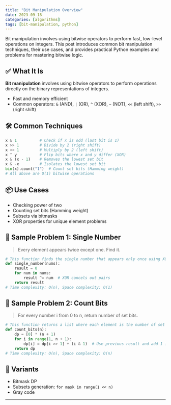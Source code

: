 ```yaml
---
title: "Bit Manipulation Overview"
date: 2023-09-18
categories: [algorithms]
tags: [bit-manipulation, python]
---
```


Bit manipulation involves using bitwise operators to perform fast, low-level operations on integers. This post introduces common bit manipulation techniques, their use cases, and provides practical Python examples and problems for mastering bitwise logic.

## ✅ What It Is

**Bit manipulation** involves using bitwise operators to perform operations directly on the binary representations of integers.

- Fast and memory efficient
- Common operators: `&` (AND), `|` (OR), `^` (XOR), `~` (NOT), `<<` (left shift), `>>` (right shift)

## 🛠️ Common Techniques

```python
x & 1          # Check if x is odd (last bit is 1)
x >> 1         # Divide by 2 (right shift)
x << 1         # Multiply by 2 (left shift)
x ^ y          # Flip bits where x and y differ (XOR)
x & (x - 1)    # Removes the lowest set bit
x & -x         # Isolates the lowest set bit
bin(x).count("1")  # Count set bits (Hamming weight)
# All above are O(1) bitwise operations
```

## 📦 Use Cases

- Checking power of two
- Counting set bits (Hamming weight)
- Subsets via bitmasks
- XOR properties for unique element problems

## 📘 Sample Problem 1: Single Number

> Every element appears twice except one. Find it.

```python
# This function finds the single number that appears only once using XOR.
def single_number(nums):
    result = 0
    for num in nums:
        result ^= num  # XOR cancels out pairs
    return result
# Time complexity: O(n), Space complexity: O(1)
```

## 📘 Sample Problem 2: Count Bits

> For every number i from 0 to n, return number of set bits.

```python
# This function returns a list where each element is the number of set bits in i.
def count_bits(n):
    dp = [0] * (n + 1)
    for i in range(1, n + 1):
        dp[i] = dp[i >> 1] + (i & 1)  # Use previous result and add 1 if last bit is set
    return dp
# Time complexity: O(n), Space complexity: O(n)
```

## 🔁 Variants

- Bitmask DP
- Subsets generation: `for mask in range(1 << n)`
- Gray code

---

